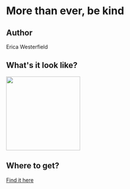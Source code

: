 # More than ever, be kind

## Author

Erica Westerfield

## What's it look like?

<img src="https://d3vv6lp55qjaqc.cloudfront.net/items/3o3F1Y2U2W1C2x0d2N0o/Image%202018-08-29%20at%208.33.13%20AM.png" width="200" height="200" />

## Where to get?

<a href="https://cottonbureau.com/products/more-than-ever-be-kind" alt="Buy Now">Find it here</a>
